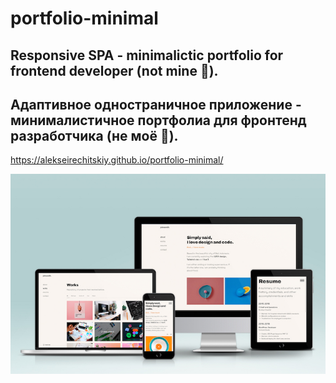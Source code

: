 # portfolio-minimal

## Responsive SPA - minimalictic portfolio for frontend developer (not mine :slightly_smiling_face:).

## Адаптивное одностраничное приложение - минималистичное портфолиа для фронтенд разработчика (не моё :slightly_smiling_face:).

https://alekseirechitskiy.github.io/portfolio-minimal/

<img src="./minimal-portfolio_mockup_700.jpg">
